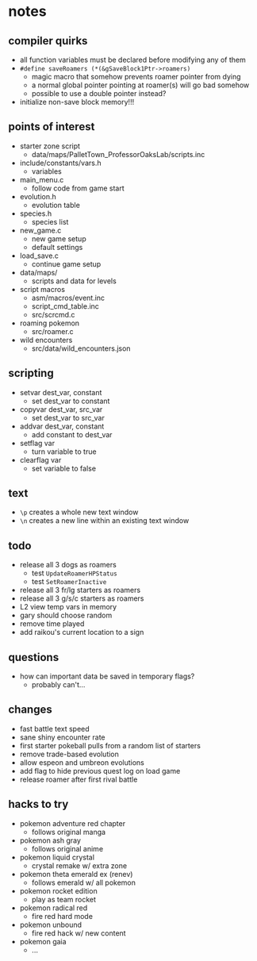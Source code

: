 # notes

## compiler quirks

- all function variables must be declared before modifying any of them
- `#define saveRoamers (*(&gSaveBlock1Ptr->roamers)`
  - magic macro that somehow prevents roamer pointer from dying
  - a normal global pointer pointing at roamer(s) will go bad somehow
  - possible to use a double pointer instead?
- initialize non-save block memory!!!

## points of interest

- starter zone script
  - data/maps/PalletTown_ProfessorOaksLab/scripts.inc
- include/constants/vars.h
  - variables
- main_menu.c
  - follow code from game start
- evolution.h
  - evolution table
- species.h
  - species list
- new_game.c
  - new game setup
  - default settings
- load_save.c
  - continue game setup
- data/maps/
  - scripts and data for levels
- script macros
  - asm/macros/event.inc
  - script_cmd_table.inc
  - src/scrcmd.c
- roaming pokemon
  - src/roamer.c
- wild encounters
  - src/data/wild_encounters.json

## scripting

- setvar dest_var, constant
  - set dest_var to constant
- copyvar dest_var, src_var
  - set dest_var to src_var
- addvar dest_var, constant
  - add constant to dest_var
- setflag var
  - turn variable to true
- clearflag var
  - set variable to false

## text

- `\p` creates a whole new text window
- `\n` creates a new line within an existing text window

## todo

- release all 3 dogs as roamers
  - test `UpdateRoamerHPStatus`
  - test `SetRoamerInactive`
- release all 3 fr/lg starters as roamers
- release all 3 g/s/c starters as roamers
- L2 view temp vars in memory
- gary should choose random
- remove time played
- add raikou's current location to a sign

## questions

- how can important data be saved in temporary flags?
  - probably can't...

## changes

- fast battle text speed
- sane shiny encounter rate
- first starter pokeball pulls from a random list of starters
- remove trade-based evolution
- allow espeon and umbreon evolutions
- add flag to hide previous quest log on load game
- release roamer after first rival battle

## hacks to try

- pokemon adventure red chapter
  - follows original manga
- pokemon ash gray
  - follows original anime
- pokemon liquid crystal
  - crystal remake w/ extra zone
- pokemon theta emerald ex (renev)
  - follows emerald w/ all pokemon
- pokemon rocket edition
  - play as team rocket
- pokemon radical red
  - fire red hard mode
- pokemon unbound
  - fire red hack w/ new content
- pokemon gaia
  - ...
